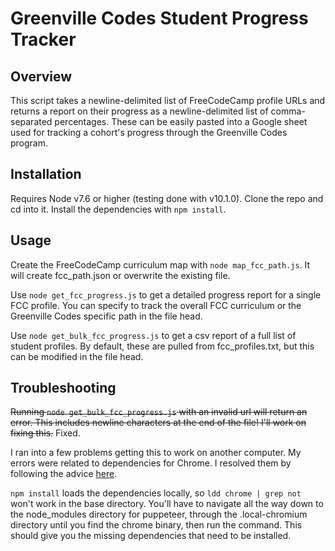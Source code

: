 # Greenville Codes Student Progress Tracker

## Overview

This script takes a newline-delimited list of FreeCodeCamp profile URLs and returns a report on their progress as a newline-delimited list of comma-separated percentages. These can be easily pasted into a Google sheet used for tracking a cohort's progress through the Greenville Codes program.

## Installation

Requires Node v7.6 or higher (testing done with v10.1.0).
Clone the repo and cd into it.
Install the dependencies with `npm install`.

## Usage

Create the FreeCodeCamp curriculum map with `node map_fcc_path.js`.
It will create fcc_path.json or overwrite the existing file.

Use `node get_fcc_progress.js` to get a detailed progress report for a single FCC profile. You can specify to track the overall FCC curriculum or the Greenville Codes specific path in the file head.

Use `node get_bulk_fcc_progress.js` to get a csv report of a full list of student profiles. By default, these are pulled from fcc_profiles.txt, but this can be modified in the file head.

## Troubleshooting
~~Running `node get_bulk_fcc_progress.js` with an invalid url will return an error. This includes newline characters at the end of the file! I'll work on fixing this.~~ Fixed.

I ran into a few problems getting this to work on another computer. My errors were related to dependencies for Chrome. I resolved them by following the advice [here](https://github.com/GoogleChrome/puppeteer/blob/master/docs/troubleshooting.md).

`npm install` loads the dependencies locally, so `ldd chrome | grep not` won't work in the base directory. You'll have to navigate all the way down to the node_modules directory for puppeteer, through the .local-chromium directory until you find the chrome binary, then run the command. This should give you the missing dependencies that need to be installed.